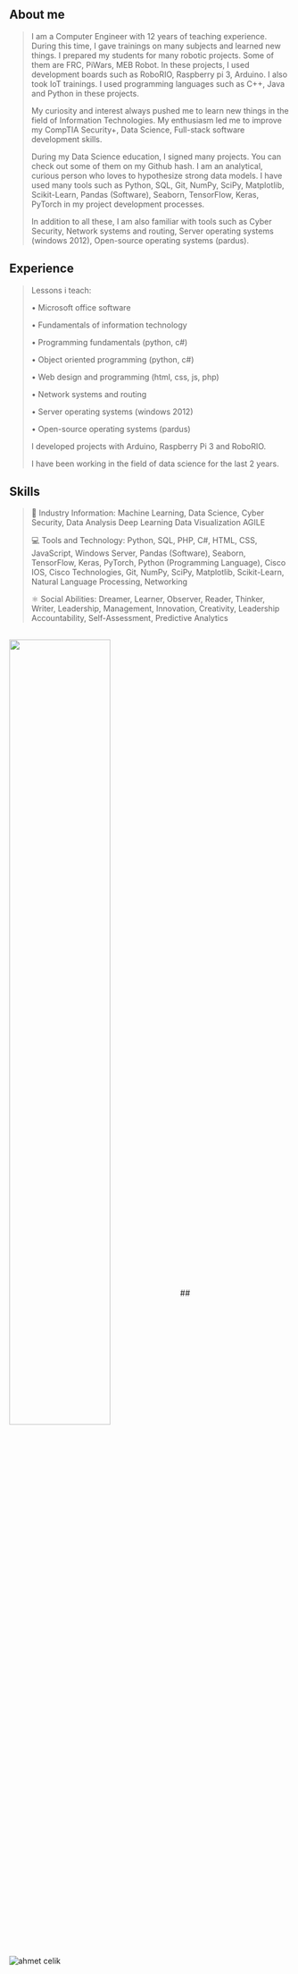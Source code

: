 ## About me 

> I am a Computer Engineer with 12 years of teaching experience. During this time, I gave trainings on many subjects and learned new things. I prepared my students for many robotic projects. Some of them are FRC, PiWars, MEB Robot. In these projects, I used development boards such as RoboRIO, Raspberry pi 3, Arduino. I also took IoT trainings. I used programming languages such as C++, Java and Python in these projects.
> 
> My curiosity and interest always pushed me to learn new things in the field of Information Technologies. My enthusiasm led me to improve my CompTIA Security+, Data Science, Full-stack software development skills.
> 
> During my Data Science education, I signed many projects. You can check out some of them on my Github hash. I am an analytical, curious person who loves to hypothesize strong data models. I have used many tools such as Python, SQL, Git, NumPy, SciPy, Matplotlib, Scikit-Learn, Pandas (Software), Seaborn, TensorFlow, Keras, PyTorch in my project development processes.
> 
> In addition to all these, I am also familiar with tools such as Cyber Security, Network systems and routing, Server operating systems (windows 2012), Open-source operating systems (pardus).

## Experience

> Lessons i teach:
> 
> • Microsoft office software
> 
> • Fundamentals of information technology
> 
> • Programming fundamentals (python, c#)
> 
> • Object oriented programming (python, c#)
> 
> • Web design and programming (html, css, js, php)
> 
> • Network systems and routing
> 
> • Server operating systems (windows 2012)
> 
> • Open-source operating systems (pardus)
> 
> I developed projects with Arduino, Raspberry Pi 3 and RoboRIO.
> 
> I have been working in the field of data science for the last 2 years.

## Skills

> 📱 Industry Information:
 Machine Learning, Data Science, Cyber 
 Security, Data Analysis Deep Learning Data 
 Visualization AGILE 
> 
> 💻 Tools and Technology:
 Python, SQL, PHP, C#, HTML, CSS, 
 JavaScript, Windows Server, Pandas 
 (Software), Seaborn, TensorFlow, Keras, 
 PyTorch, Python (Programming Language), 
 Cisco IOS, Cisco Technologies, Git, NumPy, 
 SciPy, Matplotlib, Scikit-Learn, Natural 
 Language Processing, Networking
> 
> ⚛ Social Abilities:
 Dreamer, Learner, Observer, Reader, 
 Thinker, Writer, Leadership, Management, 
 Innovation, Creativity, Leadership 
 Accountability, Self-Assessment, Predictive Analytics

##
<img src="https://github-readme-stats.vercel.app/api?username=ahmedclk&show_icons=true&theme=dracula" align='center' width="60%">
##
<p align="left"> <img src="https://komarev.com/ghpvc/?username=ahmedclk" alt="ahmet celik" /> </p>
